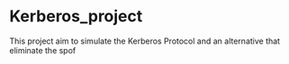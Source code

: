 # Kerberos_project
This project aim to simulate the Kerberos Protocol and an alternative that eliminate the spof
